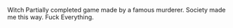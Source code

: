 Witch
Partially completed game made by a famous murderer.
Society made me this way.
Fuck Everything.

